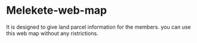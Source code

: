 # Melekete-web-map
It is designed to give land parcel information for the members.
you can use this web map without any ristrictions.
